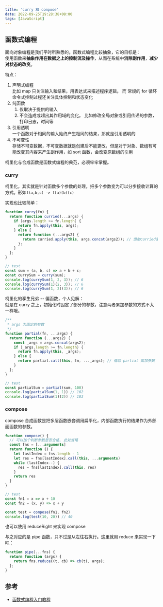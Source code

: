 ```yaml
---
title: 'curry 和 compose'
date: 2022-09-25T19:28:38+08:00
tags: [JavaScript]
---
```


## 函数式编程

面向对象编程是我们平时所熟悉的，函数式编程比较抽象，它的目标是：  
使用函数来**抽象作用在数据之上的控制流及操作**，从而在系统中**消除副作用**，**减少对状态的改变**。

特点：

1. 声明式编程  
   比如 map 只关注输入和结果，用表达式来描述程序逻辑， 而 常规的 for 循环命令式控制过程还关注具体控制和状态变化
2. 纯函数
   1. 仅取决于提供的输入
   2. 不会造成或超出其作用域的变化。 比如修改全局对象或引用传递的参数，打印日志，时间等
3. 引用透明  
   一个函数对于相同的输入始终产生相同的结果，那就是引用透明的
4. 不可变性  
   存储不可变数据，不可变数据就是创建后不能更改，但是对于对象、数组有可能改变其内容来产生副作用，如 sort 函数，会改变原数组的引用

柯里化与合成函数是函数式编程的典范，必须牢牢掌握。

### curry

柯里化，其实就是针对函数多个参数的处理，把多个参数变为可以分步接收计算的方式。形如`f(a,b,c) -> f(a)(b)(c)`

实现也比较简单：

```javascript
function curry(fn) {
  return function curried(...args) {
    if (args.length >= fn.length) {
      return fn.apply(this, args);
    } else {
      return function (...args2) {
        return curried.apply(this, args.concat(args2)); // 借助curried累加参数
      };
    }
  };
}

// test
const sum = (a, b, c) => a + b + c;
const currySum = curry(sum);
console.log(currySum(1, 2, 3)); // 6
console.log(currySum(1)(2, 3)); // 6
console.log(currySum(1, 2)(3)); // 6
```

柯里化的孪生兄弟 -- 偏函数，个人见解：  
就是在 curry 之上，初始化时固定了部分的参数，注意两者累加参数的方式不太一样哦。

```JavaScript
/**
 * args 为固定的参数
 */
function partial(fn, ...args) {
  return function (...args2) {
    const _args = args.concat(args2);
    if (_args.length >= fn.length) {
      return fn.apply(this, _args);
    } else {
      return partial.call(this, fn, ..._args); // 借助 partial 累加参数
    }
  };
}

// test
const partialSum = partial(sum, 100)
console.log(partialSum(1, 1)) // 102
console.log(partialSum(1)(2)) // 103
```

### compose

compose 合成函数是把多层函数嵌套调用扁平化，内部函数执行的结果作为外部面函数的参数。

```JavaScript
function compose() {
  // 可以加个判断参数是否合格, 此处省略
  const fns = [...arguments]
  return function () {
    let lastIndex = fns.length - 1
    let res = fns[lastIndex].call(this, ...arguments)
    while (lastIndex--) {
      res = fns[lastIndex].call(this, res)
    }
    return res
  }
}

// test
const fn1 = x => x + 10
const fn2 = (x, y) => x + y

const test = compose(fn1, fn2)
console.log(test(10, 20)) // 40
```

也可以使用 reduceRight 来实现 compose

与之对应的是 pipe 函数，只不过是从左往右执行。这里就用 reduce 来实现一下吧：

```JavaScript
function pipe(...fns) {
  return function (args) {
    return fns.reduce((t, cb) => cb(t), args);
  };
}
```

## 参考

- [函数式编程入门教程](http://www.ruanyifeng.com/blog/2017/02/fp-tutorial.html)
